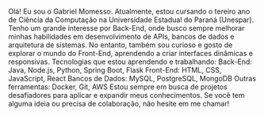 Olá! Eu sou o Gabriel Momesso.
Atualmente, estou cursando o tereiro ano de Ciência da Computação na Universidade Estadual do Paraná (Unespar). Tenho um grande interesse por Back-End, onde busco sempre melhorar minhas habilidades em desenvolvimento de APIs, bancos de dados e arquitetura de sistemas. No entanto, também sou curioso e gosto de explorar o mundo do Front-End, aprendendo a criar interfaces dinâmicas e responsivas.
Tecnologias que estou aprendendo e trabalhando:
Back-End: Java, Node.js, Python, Spring Boot, Flask
Front-End: HTML, CSS, JavaScript, React
Bancos de Dados: MySQL, PostgreSQL, MongoDB
Outras ferramentas: Docker, Git, AWS
Estou sempre em busca de projetos desafiadores para aplicar e expandir meus conhecimentos. Se você tem alguma ideia ou precisa de colaboração, não hesite em me chamar!
